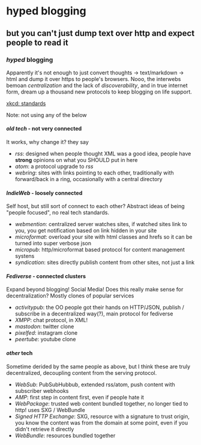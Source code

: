 # hyped blogging

## but you can't just dump text over http and expect people to read it


### _hyped_ blogging

Apparently it's not enough to just convert
thoughts -> text/markdown -> html and dump it over https to people's browsers.
Nooo, the interwebs bemoan _centralization_ and the lack of _discoverability_,
and in true internet form,
dream up a thousand new protocols to keep blogging on life support.

[xkcd: standards](https://xkcd.com/927/)

Note: not using any of the below

#### _old tech_ - not very connected

It works, why change it? they say

- _rss_: designed when people thought XML was a good idea,
  people have **strong** opinions on what you SHOULD put in here
- _atom_: a protocol upgrade to _rss_
- _webring_: sites with links pointing to each other,
  traditionally with forward/back in a ring,
  occasionally with a central directory

#### _IndieWeb_ - loosely connected

Self host, but still sort of connect to each other?
Abstract ideas of being "people focused",
no real tech standards.

- _webmention_: centralized server watches sites,
  if watched sites link to you, you get notification based on link hidden in your site
- _microformat_: overload your site with html classes and hrefs
  so it can be turned into super verbose json
- _micropub_: http/microformat based protocol for content management systens
- _syndication_: sites directly publish content from other sites, not just a link

#### _Fediverse_ - connected clusters

Expand beyond blogging!
Social Media!
Does this really make sense for decentralization?
Mostly clones of popular services

- _activitypub_: the OO people got their hands on HTTP/JSON,
  publish / subscribe in a decentralized way(?),
  main protocol for fediverse
- _XMPP_: chat protocol, in XML!
- _mastodon_: twitter clone
- _pixelfed_: instagram clone
- _peertube_: youtube clone

#### _other_ tech

Sometime derided by the same people as above,
but I think these are truly decentralized,
decoupling content from the serving protocol.

- _WebSub_: PubSubHubbub, extended rss/atom, push content with subscriber webhooks
- _AMP_: first step in content first, even if people hate it
- _WebPackage_: trusted web content bundled together, no longer tied to http!
  uses SXG / WebBundle
- _Signed HTTP Exchange_: SXG, resource with a signature to trust origin,
  you know the content was from the domain at some point, even if you didn't retrieve it directly
- _WebBundle_: resources bundled together
